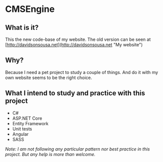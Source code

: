 # CMSEngine
## What is it?
This the new code-base of my website. The old version can be seen at [http://davidsonsousa.net](http://davidsonsousa.net "My website")

## Why?
Because I need a pet project to study a couple of things. And do it with my own website seems to be the right choice.

## What I intend to study and practice with this project
* C#
* ASP.NET Core
* Entity Framework
* Unit tests
* Angular
* SASS

_Note: I am not following any particular pattern nor best practice in this project. But any help is more than welcome._